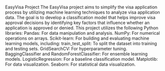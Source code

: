 EasyVisa Project
The EasyVisa project aims to simplify the visa application process by utilizing machine learning techniques to analyze visa application data. 
The goal is to develop a classification model that helps improve visa approval decisions by identifying key factors that influence whether an application is approved or denied.
This project utilizes the following Python libraries:
Pandas: For data manipulation and analysis.
NumPy: For numerical operations on arrays.
Scikit-learn: For building and evaluating machine learning models, including:
train_test_split: To split the dataset into training and testing sets.
GridSearchCV: For hyperparameter tuning.
BaggingClassifier and RandomForestClassifier: For ensemble learning models.
LogisticRegression: For a baseline classification model.
Matplotlib: For data visualization.
Seaborn: For statistical data visualization.

